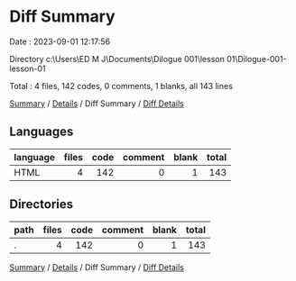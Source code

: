 # Diff Summary

Date : 2023-09-01 12:17:56

Directory c:\\Users\\ED M J\\Documents\\Dilogue 001\\lesson 01\\Dilogue-001-lesson-01

Total : 4 files,  142 codes, 0 comments, 1 blanks, all 143 lines

[Summary](results.md) / [Details](details.md) / Diff Summary / [Diff Details](diff-details.md)

## Languages
| language | files | code | comment | blank | total |
| :--- | ---: | ---: | ---: | ---: | ---: |
| HTML | 4 | 142 | 0 | 1 | 143 |

## Directories
| path | files | code | comment | blank | total |
| :--- | ---: | ---: | ---: | ---: | ---: |
| . | 4 | 142 | 0 | 1 | 143 |

[Summary](results.md) / [Details](details.md) / Diff Summary / [Diff Details](diff-details.md)